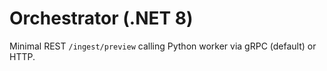 # Orchestrator (.NET 8)
Minimal REST `/ingest/preview` calling Python worker via gRPC (default) or HTTP.
